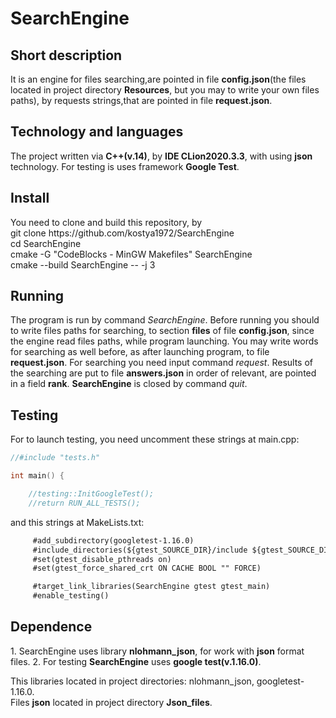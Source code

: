 <h1>SearchEngine</h1>  

<h2>Short description</h2>  
It is an engine for files searching,are pointed in file <b>config.json</b>(the files located in project directory <b>Resources</b>,   
but you may to write your own files paths), by requests strings,that are pointed in file <b>request.json</b>.  

<h2>Technology and languages</h2>  
The project written via <b>C++(v.14)</b>, by <b>IDE CLion2020.3.3</b>, with using <b>json</b> technology.  
For testing is uses framework <b>Google Test</b>.  

<h2>Install</h2>  
You need to clone and build this repository, by<br>  
git clone https://github.com/kostya1972/SearchEngine<br>
cd SearchEngine<br>
cmake -G "CodeBlocks - MinGW Makefiles" SearchEngine<br>
cmake --build SearchEngine -- -j 3<br>
 
<h2>Running</h2>  
The program is run by command <i>SearchEngine</i>.  
Before running you should to write files paths for searching, to section <b>files</b> of file <b>config.json</b>,  
since the engine read files paths, while program launching.  
You may write words for searching as well before, as after launching program, to file <b>request.json</b>.  
For searching you need input command <i>request</i>.  
Results of the searching are put to file <b>answers.json</b> in order of relevant, are pointed in a field <b>rank</b>.  
<b>SearchEngine</b> is closed by command <i>quit</i>.  

<h2>Testing</h2>  
For to launch testing, you need uncomment these strings at main.cpp:  

```C++  
//#include "tests.h"  

int main() {  

    //testing::InitGoogleTest();  
    //return RUN_ALL_TESTS();  
```  
and this strings at MakeLists.txt:  
```CMakeLists.txt  
     #add_subdirectory(googletest-1.16.0)  
     #include_directories(${gtest_SOURCE_DIR}/include ${gtest_SOURCE_DIR})  
     #set(gtest_disable_pthreads on)  
     #set(gtest_force_shared_crt ON CACHE BOOL "" FORCE)  

     #target_link_libraries(SearchEngine gtest gtest_main)  
     #enable_testing()  
```  

<h2>Dependence</h2>  
1. SearchEngine uses library <b>nlohmann_json</b>, for work with <b>json</b> format files.  
2. For testing <b>SearchEngine</b> uses <b>google test(v.1.16.0)</b>.  

   This libraries located in project directories: nlohmann_json, googletest-1.16.0.  
   Files <b>json</b> located in project directory <b>Json_files</b>.  
   
